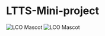 # LTTS-Mini-project
![LCO Mascot](https://www.code-inspector.com/project/25134/score/svg)
![LCO Mascot](https://www.code-inspector.com/project/25134/status/svg)


